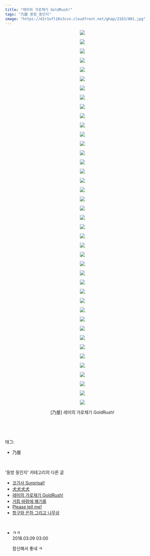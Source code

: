 ```yaml
---
title: "레미의 가로채기 GoldRush!"
tags: "乃屋 동방_동인지"
image: "https://d1r1ofl10x3cvx.cloudfront.net/ghap/2163/001.jpg"
---
```

<div class="article">
<p style="text-align: center; clear: none; float: none;"><img src="{{ site.imgserver7 }}/ghap/2163/001.jpg"/></p>
<p style="text-align: center; clear: none; float: none;"><img src="{{ site.imgserver7 }}/ghap/2163/002.jpg"/></p>
<p style="text-align: center; clear: none; float: none;"><img src="{{ site.imgserver7 }}/ghap/2163/003.jpg"/></p>
<p style="text-align: center; clear: none; float: none;"><img src="{{ site.imgserver7 }}/ghap/2163/004.jpg"/></p>
<p style="text-align: center; clear: none; float: none;"><img src="{{ site.imgserver7 }}/ghap/2163/005.jpg"/></p>
<p style="text-align: center; clear: none; float: none;"><img src="{{ site.imgserver7 }}/ghap/2163/006.jpg"/></p>
<p style="text-align: center; clear: none; float: none;"><img src="{{ site.imgserver7 }}/ghap/2163/007.jpg"/></p>
<p style="text-align: center; clear: none; float: none;"><img src="{{ site.imgserver7 }}/ghap/2163/008.jpg"/></p>
<p style="text-align: center; clear: none; float: none;"><img src="{{ site.imgserver7 }}/ghap/2163/009.jpg"/></p>
<p style="text-align: center; clear: none; float: none;"><img src="{{ site.imgserver7 }}/ghap/2163/010.jpg"/></p>
<p style="text-align: center; clear: none; float: none;"><img src="{{ site.imgserver7 }}/ghap/2163/011.jpg"/></p>
<p style="text-align: center; clear: none; float: none;"><img src="{{ site.imgserver7 }}/ghap/2163/012.jpg"/></p>
<p style="text-align: center; clear: none; float: none;"><img src="{{ site.imgserver7 }}/ghap/2163/013.jpg"/></p>
<p style="text-align: center; clear: none; float: none;"><img src="{{ site.imgserver7 }}/ghap/2163/014.jpg"/></p>
<p style="text-align: center; clear: none; float: none;"><img src="{{ site.imgserver7 }}/ghap/2163/015.jpg"/></p>
<p style="text-align: center; clear: none; float: none;"><img src="{{ site.imgserver7 }}/ghap/2163/016.jpg"/></p>
<p style="text-align: center; clear: none; float: none;"><img src="{{ site.imgserver7 }}/ghap/2163/017.jpg"/></p>
<p style="text-align: center; clear: none; float: none;"><img src="{{ site.imgserver7 }}/ghap/2163/018.jpg"/></p>
<p style="text-align: center; clear: none; float: none;"><img src="{{ site.imgserver7 }}/ghap/2163/019.jpg"/></p>
<p style="text-align: center; clear: none; float: none;"><img src="{{ site.imgserver7 }}/ghap/2163/020.jpg"/></p>
<p style="text-align: center; clear: none; float: none;"><img src="{{ site.imgserver7 }}/ghap/2163/021.jpg"/></p>
<p style="text-align: center; clear: none; float: none;"><img src="{{ site.imgserver7 }}/ghap/2163/022.jpg"/></p>
<p style="text-align: center; clear: none; float: none;"><img src="{{ site.imgserver7 }}/ghap/2163/023.jpg"/></p>
<p style="text-align: center; clear: none; float: none;"><img src="{{ site.imgserver7 }}/ghap/2163/024.jpg"/></p>
<p style="text-align: center; clear: none; float: none;"><img src="{{ site.imgserver7 }}/ghap/2163/025.jpg"/></p>
<p style="text-align: center; clear: none; float: none;"><img src="{{ site.imgserver7 }}/ghap/2163/026.jpg"/></p>
<p style="text-align: center; clear: none; float: none;"><img src="{{ site.imgserver7 }}/ghap/2163/027.jpg"/></p>
<p style="text-align: center; clear: none; float: none;"><img src="{{ site.imgserver7 }}/ghap/2163/028.jpg"/></p>
<p style="text-align: center; clear: none; float: none;"><img src="{{ site.imgserver7 }}/ghap/2163/029.jpg"/></p>
<p style="text-align: center; clear: none; float: none;"><img src="{{ site.imgserver7 }}/ghap/2163/030.jpg"/></p>
<p style="text-align: center; clear: none; float: none;"><img src="{{ site.imgserver7 }}/ghap/2163/031.jpg"/></p>
<p style="text-align: center; clear: none; float: none;"><img src="{{ site.imgserver7 }}/ghap/2163/032.jpg"/></p>
<p style="text-align: center; clear: none; float: none;"><img src="{{ site.imgserver7 }}/ghap/2163/033.jpg"/></p>
<p style="text-align: center; clear: none; float: none;"><img src="{{ site.imgserver7 }}/ghap/2163/034.jpg"/></p>
<p style="text-align: center; clear: none; float: none;"><img src="{{ site.imgserver7 }}/ghap/2163/035.jpg"/></p>
<p style="text-align: center; clear: none; float: none;"><img src="{{ site.imgserver7 }}/ghap/2163/036.jpg"/></p>
<p style="text-align: center; clear: none; float: none;"><img src="{{ site.imgserver7 }}/ghap/2163/037.jpg"/></p>
<p style="text-align: center; clear: none; float: none;"><img src="{{ site.imgserver7 }}/ghap/2163/038.jpg"/></p>
<p style="text-align: center; clear: none; float: none;"><img src="{{ site.imgserver7 }}/ghap/2163/039.jpg"/></p>
<p style="text-align: center; clear: none; float: none;"><img src="{{ site.imgserver7 }}/ghap/2163/040.jpg"/></p>
<p style="text-align: center; clear: none; float: none;"><img src="{{ site.imgserver7 }}/ghap/2163/041.jpg"/></p>
<p style="text-align: center; clear: none; float: none;">[乃屋] 레미의 가로채기 GoldRush!</p>
<p><br/></p>
</div><br/>
<div class="tagTrail">
<p>태그: </p>
<ul>
<li>乃屋</li>
</ul>
</div><br/>
<div class="another">
<p>'동방 동인지' 카테고리의 다른 글</p>
<ul>
<li><a href="/ghap_2167">코가사 Surprisal!</a></li>
<li><a href="/ghap_2166">犬犬犬犬</a></li>
<li><a href="/ghap_2163">레미의 가로채기 GoldRush!</a></li>
<li><a href="/ghap_2162">거듭 바람에 쐐기를</a></li>
<li><a href="/ghap_2161">Please tell me!</a></li>
<li><a href="/ghap_2160">항구와 은하 그리고 나무삼</a></li>
</ul>
</div><br/>
<div class="cb_module cb_fluid">
<div class="cb_wrt cb_profile">
<div class="comment">
<ul>
<li class="cb_thumb_off" id="comment15215774">
<div class="cb_comment_area">
<div class="cb_info_area">
<div class="cb_section">
<span class="cb_nick_name">ㅋㅋ</span>
</div>
<div class="cb_section">
<span class="cb_date">2018.03.09 03:00 </span>
</div>
</div>
<div class="cb_dsc_comment">
<p class="cb_dsc">
											참신해서 좋네 ㅋ
										</p>
</div>
</div></li>
</ul>
</div>
</div><!-- commentList close -->
</div><br/>
